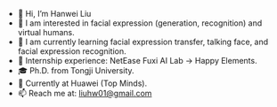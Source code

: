 - 👋 Hi, I’m Hanwei Liu
- 👀 I am interested in facial expression (generation, recognition) and virtual humans.
- 🌱 I am currently learning facial expression transfer, talking face, and facial expression recognition.
- 🧪 Internship experience: NetEase Fuxi AI Lab → Happy Elements.
- 🎓 Ph.D. from Tongji University.
- 💼 Currently at Huawei (Top Minds).
- 📫 Reach me at: liuhw01@gmail.com

<!---
liuhw01/liuhw01 is a ✨ special ✨ repository because its `README.md` (this file) appears on your GitHub profile.
You can click the Preview link to take a look at your changes.
--->
